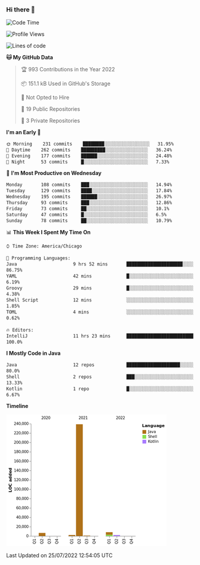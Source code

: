 ### Hi there 👋


<!--START_SECTION:waka-->
![Code Time](http://img.shields.io/badge/Code%20Time-2%2C417%20hrs%2016%20mins-blue)

![Profile Views](http://img.shields.io/badge/Profile%20Views-12-blue)

![Lines of code](https://img.shields.io/badge/From%20Hello%20World%20I%27ve%20Written-259%20Thousand%20lines%20of%20code-blue)

**🐱 My GitHub Data** 

> 🏆 993 Contributions in the Year 2022
 > 
> 📦 151.1 kB Used in GitHub's Storage 
 > 
> 🚫 Not Opted to Hire
 > 
> 📜 19 Public Repositories 
 > 
> 🔑 3 Private Repositories  
 > 
**I'm an Early 🐤** 

```text
🌞 Morning    231 commits    ████████░░░░░░░░░░░░░░░░░   31.95% 
🌆 Daytime    262 commits    █████████░░░░░░░░░░░░░░░░   36.24% 
🌃 Evening    177 commits    ██████░░░░░░░░░░░░░░░░░░░   24.48% 
🌙 Night      53 commits     █░░░░░░░░░░░░░░░░░░░░░░░░   7.33%

```
📅 **I'm Most Productive on Wednesday** 

```text
Monday       108 commits    ███░░░░░░░░░░░░░░░░░░░░░░   14.94% 
Tuesday      129 commits    ████░░░░░░░░░░░░░░░░░░░░░   17.84% 
Wednesday    195 commits    ██████░░░░░░░░░░░░░░░░░░░   26.97% 
Thursday     93 commits     ███░░░░░░░░░░░░░░░░░░░░░░   12.86% 
Friday       73 commits     ██░░░░░░░░░░░░░░░░░░░░░░░   10.1% 
Saturday     47 commits     █░░░░░░░░░░░░░░░░░░░░░░░░   6.5% 
Sunday       78 commits     ██░░░░░░░░░░░░░░░░░░░░░░░   10.79%

```


📊 **This Week I Spent My Time On** 

```text
⌚︎ Time Zone: America/Chicago

💬 Programming Languages: 
Java                     9 hrs 52 mins       █████████████████████░░░░   86.75% 
YAML                     42 mins             █░░░░░░░░░░░░░░░░░░░░░░░░   6.19% 
Groovy                   29 mins             █░░░░░░░░░░░░░░░░░░░░░░░░   4.38% 
Shell Script             12 mins             ░░░░░░░░░░░░░░░░░░░░░░░░░   1.85% 
TOML                     4 mins              ░░░░░░░░░░░░░░░░░░░░░░░░░   0.62%

🔥 Editors: 
IntelliJ                 11 hrs 23 mins      █████████████████████████   100.0%

```

**I Mostly Code in Java** 

```text
Java                     12 repos            ████████████████████░░░░░   80.0% 
Shell                    2 repos             ███░░░░░░░░░░░░░░░░░░░░░░   13.33% 
Kotlin                   1 repo              █░░░░░░░░░░░░░░░░░░░░░░░░   6.67%

```


**Timeline**

![Chart not found](https://raw.githubusercontent.com/powercasgamer/powercasgamer/master/charts/bar_graph.png) 


 Last Updated on 25/07/2022 12:54:05 UTC
<!--END_SECTION:waka-->
